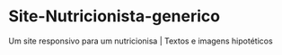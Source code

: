# Site-Nutricionista-generico
 Um site responsivo para um nutricionisa | Textos e imagens hipotéticos
